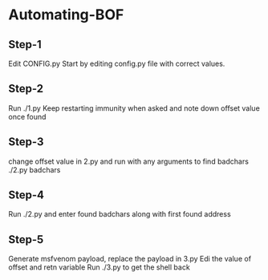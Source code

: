 # Automating-BOF

## Step-1
Edit CONFIG.py
Start by editing config.py file with correct values.

## Step-2
Run ./1.py
Keep restarting immunity when asked and note down offset value once found

## Step-3
change offset value in 2.py and run with any arguments to find badchars
./2.py badchars

## Step-4
Run ./2.py and enter found badchars along with first found address

## Step-5
Generate msfvenom payload, replace the payload in 3.py
Edi the value of offset  and retn variable
Run ./3.py to get the shell back
